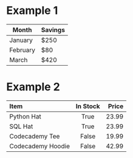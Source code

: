 # Example 1

| Month | Savings |
| -------- | ------- |
| January | $250 |
| February | $80 |
| March | $420 |  

# Example 2

| Item              | In Stock | Price |
| :---------------- | :------: | ----: |
| Python Hat        |   True   | 23.99 |
| SQL Hat           |   True   | 23.99 |
| Codecademy Tee    |  False   | 19.99 |
| Codecademy Hoodie |  False   | 42.99 |  

